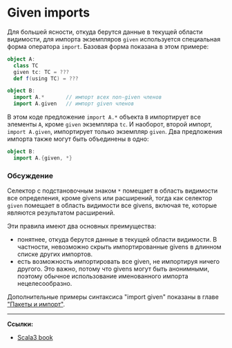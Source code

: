 # Given imports

Для большей ясности, откуда берутся данные в текущей области видимости, 
для импорта экземпляров `given` используется специальная форма оператора `import`. 
Базовая форма показана в этом примере:

```scala
object A:
  class TC
  given tc: TC = ???
  def f(using TC) = ???

object B:
  import A.*       // импорт всех non-given членов
  import A.given   // импорт given членов
```

В этом коде предложение `import A.*` объекта `B` импортирует все элементы `A`, кроме `given` экземпляра `tc`. 
И наоборот, второй импорт, `import A.given`, импортирует только экземпляр `given`. 
Два предложения импорта также могут быть объединены в одно:

```scala
object B:
  import A.{given, *}
```

### Обсуждение

Селектор с подстановочным знаком `*` помещает в область видимости все определения, кроме givens или расширений, 
тогда как селектор `given` помещает в область видимости все givens, включая те, которые являются результатом расширений.

Эти правила имеют два основных преимущества:

- понятнее, откуда берутся данные в текущей области видимости. 
В частности, невозможно скрыть импортированные givens в длинном списке других импортов.
- есть возможность импортировать все given, не импортируя ничего другого. 
Это важно, потому что givens могут быть анонимными, поэтому обычное использование именованного импорта нецелесообразно.

Дополнительные примеры синтаксиса "import given" показаны в главе ["Пакеты и импорт"](https://scalabook.gitflic.space/docs/scala/packaging).


---

**Ссылки:**

- [Scala3 book](https://docs.scala-lang.org/scala3/book/ca-given-imports.html)
